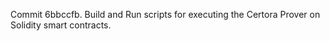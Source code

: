 Commit 6bbccfb.                    Build and Run scripts for executing the Certora Prover on Solidity smart contracts.